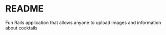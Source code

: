 # README

Fun Rails application that allows anyone to upload images and information about cocktails
